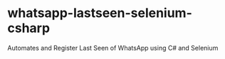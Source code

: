# whatsapp-lastseen-selenium-csharp
Automates and Register Last Seen of WhatsApp using C# and Selenium
